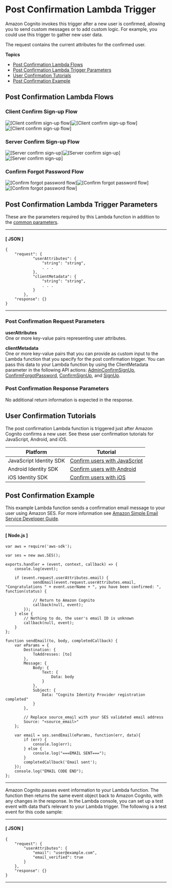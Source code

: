 # Post Confirmation Lambda Trigger<a name="user-pool-lambda-post-confirmation"></a>

Amazon Cognito invokes this trigger after a new user is confirmed, allowing you to send custom messages or to add custom logic\. For example, you could use this trigger to gather new user data\.

The request contains the current attributes for the confirmed user\.

**Topics**
+ [Post Confirmation Lambda Flows](#user-pool-lambda-post-confirmation-flows)
+ [Post Confirmation Lambda Trigger Parameters](#cognito-user-pools-lambda-trigger-syntax-post-confirmation)
+ [User Confirmation Tutorials](#aws-lambda-triggers-post-confirm-tutorials)
+ [Post Confirmation Example](#aws-lambda-triggers-post-confirmation-example)

## Post Confirmation Lambda Flows<a name="user-pool-lambda-post-confirmation-flows"></a>

### Client Confirm Sign\-up Flow<a name="user-pool-lambda-post-confirmation-1"></a>

![\[Client confirm sign-up flow\]](http://docs.aws.amazon.com/cognito/latest/developerguide/)![\[Client confirm sign-up flow\]](http://docs.aws.amazon.com/cognito/latest/developerguide/)![\[Client confirm sign-up flow\]](http://docs.aws.amazon.com/cognito/latest/developerguide/)

### Server Confirm Sign\-up Flow<a name="user-pool-lambda-post-confirmation-2"></a>

![\[Server confirm sign-up\]](http://docs.aws.amazon.com/cognito/latest/developerguide/)![\[Server confirm sign-up\]](http://docs.aws.amazon.com/cognito/latest/developerguide/)![\[Server confirm sign-up\]](http://docs.aws.amazon.com/cognito/latest/developerguide/)

### Confirm Forgot Password Flow<a name="user-pool-lambda-post-confirmation-3"></a>

![\[Confirm forgot password flow\]](http://docs.aws.amazon.com/cognito/latest/developerguide/)![\[Confirm forgot password flow\]](http://docs.aws.amazon.com/cognito/latest/developerguide/)![\[Confirm forgot password flow\]](http://docs.aws.amazon.com/cognito/latest/developerguide/)

## Post Confirmation Lambda Trigger Parameters<a name="cognito-user-pools-lambda-trigger-syntax-post-confirmation"></a>

These are the parameters required by this Lambda function in addition to the [common parameters](https://docs.aws.amazon.com/cognito/latest/developerguide/cognito-user-identity-pools-working-with-aws-lambda-triggers.html#cognito-user-pools-lambda-trigger-sample-event-parameter-shared)\.

------
#### [ JSON ]

```
{
    "request": {
            "userAttributes": {
                "string": "string",
                . . .
            },
            "clientMetadata": {
            	"string": "string",
            	. . .
            }
        },
    "response": {}
}
```

------

### Post Confirmation Request Parameters<a name="cognito-user-pools-lambda-trigger-syntax-post-confirmation-request"></a>

**userAttributes**  
One or more key\-value pairs representing user attributes\.

**clientMetadata**  
One or more key\-value pairs that you can provide as custom input to the Lambda function that you specify for the post confirmation trigger\. You can pass this data to your Lambda function by using the ClientMetadata parameter in the following API actions: [AdminConfirmSignUp](https://docs.aws.amazon.com/cognito-user-identity-pools/latest/APIReference/API_AdminConfirmSignUp.html), [ConfirmForgotPassword](https://docs.aws.amazon.com/cognito-user-identity-pools/latest/APIReference/API_ConfirmForgotPassword.html), [ConfirmSignUp](https://docs.aws.amazon.com/cognito-user-identity-pools/latest/APIReference/API_ConfirmSignUp.html), and [SignUp](https://docs.aws.amazon.com/cognito-user-identity-pools/latest/APIReference/API_SignUp.html)\.

### Post Confirmation Response Parameters<a name="cognito-user-pools-lambda-trigger-syntax-post-confirmation-response"></a>

No additional return information is expected in the response\.

## User Confirmation Tutorials<a name="aws-lambda-triggers-post-confirm-tutorials"></a>

The post confirmation Lambda function is triggered just after Amazon Cognito confirms a new user\. See these user confirmation tutorials for JavaScript, Android, and iOS\.


| Platform | Tutorial | 
| --- | --- | 
| JavaScript Identity SDK | [Confirm users with JavaScript](https://docs.aws.amazon.com/cognito/latest/developerguide/tutorial-integrating-user-pools-javascript.html#tutorial-integrating-user-pools-confirm-users-javascript) | 
| Android Identity SDK | [Confirm users with Android](https://docs.aws.amazon.com/cognito/latest/developerguide/tutorial-integrating-user-pools-android.html#tutorial-integrating-user-pools-confirm-users-android) | 
| iOS Identity SDK | [Confirm users with iOS](https://docs.aws.amazon.com/cognito/latest/developerguide/tutorial-integrating-user-pools-ios.html#tutorial-integrating-user-pools-confirm-users-ios) | 

## Post Confirmation Example<a name="aws-lambda-triggers-post-confirmation-example"></a>

This example Lambda function sends a confirmation email message to your user using Amazon SES\. For more information see [Amazon Simple Email Service Developer Guide](https://docs.aws.amazon.com/ses/latest/DeveloperGuide/)\. 

------
#### [ Node\.js ]

```
var aws = require('aws-sdk');

var ses = new aws.SES();

exports.handler = (event, context, callback) => {
    console.log(event);

    if (event.request.userAttributes.email) {
            sendEmail(event.request.userAttributes.email, "Congratulations " + event.userName + ", you have been confirmed: ", function(status) {

            // Return to Amazon Cognito
            callback(null, event);
        });
    } else {
        // Nothing to do, the user's email ID is unknown
        callback(null, event);
    }
};

function sendEmail(to, body, completedCallback) {
    var eParams = {
        Destination: {
            ToAddresses: [to]
        },
        Message: {
            Body: {
                Text: {
                    Data: body
                }
            },
            Subject: {
                Data: "Cognito Identity Provider registration completed"
            }
        },

        // Replace source_email with your SES validated email address
        Source: "<source_email>"
    };

    var email = ses.sendEmail(eParams, function(err, data){
        if (err) {
            console.log(err);
        } else {
            console.log("===EMAIL SENT===");
        }
        completedCallback('Email sent');
    });
    console.log("EMAIL CODE END");
};
```

------

Amazon Cognito passes event information to your Lambda function\. The function then returns the same event object back to Amazon Cognito, with any changes in the response\. In the Lambda console, you can set up a test event with data that’s relevant to your Lambda trigger\. The following is a test event for this code sample:

------
#### [ JSON ]

```
{
    "request": {
        "userAttributes": {
            "email": "user@example.com",
            "email_verified": true
        }
    },
    "response": {}
}
```

------